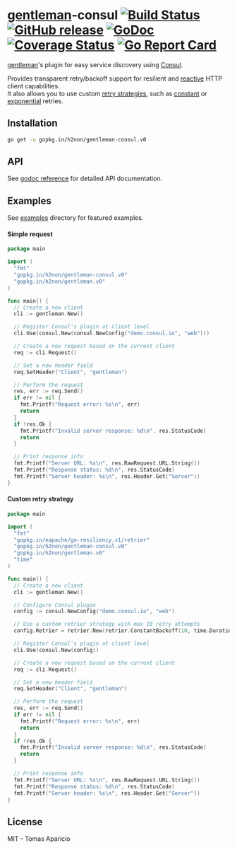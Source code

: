 # [gentleman](https://github.com/h2non/gentleman)-consul [![Build Status](https://travis-ci.org/h2non/gentleman.png)](https://travis-ci.org/h2non/gentleman-consul) [![GitHub release](https://img.shields.io/badge/version-0.1.0-orange.svg?style=flat)](https://github.com/h2non/gentleman-consul/releases) [![GoDoc](https://godoc.org/github.com/h2non/gentleman-consul?status.svg)](https://godoc.org/github.com/h2non/gentleman-consul) [![Coverage Status](https://coveralls.io/repos/github/h2non/gentleman-consul/badge.svg?branch=master)](https://coveralls.io/github/h2non/gentleman-consul?branch=master) [![Go Report Card](https://goreportcard.com/badge/github.com/h2non/gentleman-consul)](https://goreportcard.com/report/github.com/h2non/gentleman-consul)

[gentleman](https://github.com/h2non/gentleman)'s plugin for easy service discovery using [Consul](https://www.consul.io).

Provides transparent retry/backoff support for resilient and [reactive](http://www.reactivemanifesto.org) HTTP client capabilities.  
It also allows you to use custom [retry strategies](#custom-retry-strategy), such as [constant](https://godoc.org/github.com/eapache/go-resiliency/retrier#ConstantBackoff) or [exponential](https://godoc.org/github.com/eapache/go-resiliency/retrier#ExponentialBackoff) retries.

## Installation

```bash
go get -u gopkg.in/h2non/gentleman-consul.v0
```

## API

See [godoc reference](https://godoc.org/github.com/h2non/gentleman-consul) for detailed API documentation.

## Examples

See [examples](https://github.com/h2non/gentleman-consul/blob/master/_examples) directory for featured examples.

#### Simple request

```go
package main

import (
  "fmt"
  "gopkg.in/h2non/gentleman-consul.v0"
  "gopkg.in/h2non/gentleman.v0"
)

func main() {
  // Create a new client
  cli := gentleman.New()

  // Register Consul's plugin at client level
  cli.Use(consul.New(consul.NewConfig("demo.consul.io", "web")))

  // Create a new request based on the current client
  req := cli.Request()

  // Set a new header field
  req.SetHeader("Client", "gentleman")

  // Perform the request
  res, err := req.Send()
  if err != nil {
    fmt.Printf("Request error: %s\n", err)
    return
  }
  if !res.Ok {
    fmt.Printf("Invalid server response: %d\n", res.StatusCode)
    return
  }

  // Print response info
  fmt.Printf("Server URL: %s\n", res.RawRequest.URL.String())
  fmt.Printf("Response status: %d\n", res.StatusCode)
  fmt.Printf("Server header: %s\n", res.Header.Get("Server"))
}
```

#### Custom retry strategy

```go
package main

import (
  "fmt"
  "gopkg.in/eapache/go-resiliency.v1/retrier"
  "gopkg.in/h2non/gentleman-consul.v0"
  "gopkg.in/h2non/gentleman.v0"
  "time"
)

func main() {
  // Create a new client
  cli := gentleman.New()

  // Configure Consul plugin
  config := consul.NewConfig("demo.consul.io", "web")

  // Use a custom retrier strategy with max 10 retry attempts
  config.Retrier = retrier.New(retrier.ConstantBackoff(10, time.Duration(25*time.Millisecond)), nil)

  // Register Consul's plugin at client level
  cli.Use(consul.New(config))

  // Create a new request based on the current client
  req := cli.Request()

  // Set a new header field
  req.SetHeader("Client", "gentleman")

  // Perform the request
  res, err := req.Send()
  if err != nil {
    fmt.Printf("Request error: %s\n", err)
    return
  }
  if !res.Ok {
    fmt.Printf("Invalid server response: %d\n", res.StatusCode)
    return
  }

  // Print response info
  fmt.Printf("Server URL: %s\n", res.RawRequest.URL.String())
  fmt.Printf("Response status: %d\n", res.StatusCode)
  fmt.Printf("Server header: %s\n", res.Header.Get("Server"))
}
```

## License 

MIT - Tomas Aparicio
